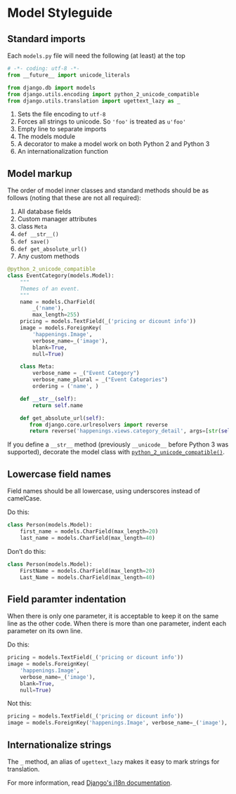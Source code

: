 # Model Styleguide
## Standard imports
Each `models.py` file will need the following (at least) at the top

```python
# -*- coding: utf-8 -*-
from __future__ import unicode_literals

from django.db import models
from django.utils.encoding import python_2_unicode_compatible
from django.utils.translation import ugettext_lazy as _
```

1. Sets the file encoding to `utf-8`
2. Forces all strings to unicode. So `'foo'` is treated as `u'foo'`
3. Empty line to separate imports
4. The models module
5. A decorator to make a model work on both Python 2 and Python 3
6. An internationalization function

## Model markup
The order of model inner classes and standard methods should be as follows (noting that these are not all required):

1. All database fields
2. Custom manager attributes
3. class `Meta`
4. `def __str__()`
5. `def save()`
6. `def get_absolute_url()`
7. Any custom methods

```python
@python_2_unicode_compatible
class EventCategory(models.Model):
    """
    Themes of an event.
    """
    name = models.CharField(
        _('name'),
        max_length=255)
    pricing = models.TextField(_('pricing or dicount info'))
    image = models.ForeignKey(
        'happenings.Image',
        verbose_name=_('image'),
        blank=True,
        null=True)

    class Meta:
        verbose_name = _("Event Category")
        verbose_name_plural = _("Event Categories")
        ordering = ('name', )

    def __str__(self):
        return self.name

	def get_absolute_url(self):
       from django.core.urlresolvers import reverse
       return reverse('happenings.views.category_detail', args=[str(self.id)])

```

If you define a `__str__` method (previously `__unicode__` before Python 3 was supported), decorate the model class with [`python_2_unicode_compatible()`](https://docs.djangoproject.com/en/dev/ref/utils/#django.utils.encoding.python_2_unicode_compatible).

## Lowercase field names
Field names should be all lowercase, using underscores instead of camelCase.

Do this:

```python
class Person(models.Model):
    first_name = models.CharField(max_length=20)
    last_name = models.CharField(max_length=40)
```

Don’t do this:

```python
class Person(models.Model):
    FirstName = models.CharField(max_length=20)
    Last_Name = models.CharField(max_length=40)
```

## Field paramter indentation

When there is only one parameter, it is acceptable to keep it on the same line as the other code. When there is more than one parameter, indent each parameter on its own line.

Do this:

```python
pricing = models.TextField(_('pricing or dicount info'))
image = models.ForeignKey(
    'happenings.Image',
    verbose_name=_('image'),
    blank=True,
    null=True)
```

Not this:

```python
pricing = models.TextField(_('pricing or dicount info'))
image = models.ForeignKey('happenings.Image', verbose_name=_('image'), blank=True, null=True)
```

## Internationalize strings

The `_` method, an alias of `ugettext_lazy` makes it easy to mark strings for translation.

For more information, read [Django's i18n documentation](https://docs.djangoproject.com/en/dev/topics/i18n/).